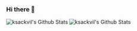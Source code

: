 ### Hi there 👋

<!--
**ksackvil/ksackvil** is a ✨ _special_ ✨ repository because its `README.md` (this file) appears on your GitHub profile.

- 🔭 I’m currently working on ...
- 🌱 I’m currently learning ...
- 💬 Ask me about ...
- 📫 How to reach me: ...
- ⚡ Fun fact: ...
-->

<img align="left" alt="ksackvil's Github Stats" src="https://github-readme-stats.vercel.app/api?username=ksackvil&show_icons=true&hide_border=true" />

<img align="left" alt="ksackvil's Github Stats" src="https://github-readme-stats.vercel.app/api/top-langs?username=ksackvil&show_icons=true&hide_border=true&layout=compact" />
